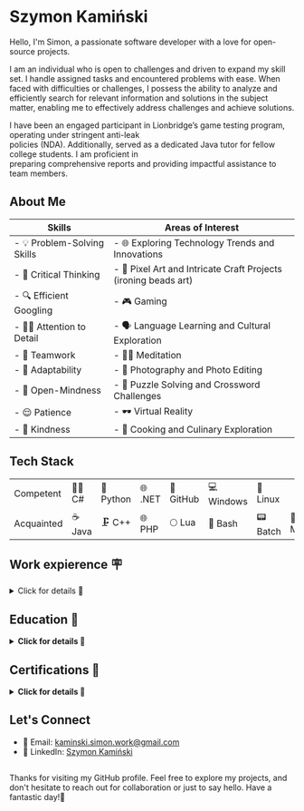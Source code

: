 
# Szymon Kamiński
<!-- Introduction -->
Hello, I'm Simon, a passionate software developer with a love for open-source projects.  

I am an individual who is open to challenges and driven to expand my skill set. I handle assigned tasks and encountered problems with ease. When faced with difficulties or challenges, I possess the ability to analyze and efficiently search for relevant information and solutions in the subject matter, enabling me to effectively address challenges and achieve solutions.

I have been an engaged participant in Lionbridge’s game testing program, operating under stringent anti-leak  
policies (NDA). Additionally, served as a dedicated Java tutor for fellow college students. I am proficient in  
preparing comprehensive reports and providing impactful assistance to team members.

<!-- About Me -->
## About Me

| Skills                                 | Areas of Interest                            |
|----------------------------------------|----------------------------------------------|
| - 💡 Problem-Solving Skills            | - 🌐 Exploring Technology Trends and Innovations |
| - 🤔 Critical Thinking                | - 🎨 Pixel Art and Intricate Craft Projects (ironing beads art) |
| - 🔍 Efficient Googling           | - 🎮 Gaming                                    |
| - 🕵️‍♂️ Attention to Detail        | - 🗣️ Language Learning and Cultural Exploration |
| - 👥 Teamwork                          | - 🧘‍♂️ Meditation                            |
| - 🌟 Adaptability                      |- 🌄 Photography and Photo Editing|
| - 🌈 Open-Mindness                   | - 🧩 Puzzle Solving and Crossword Challenges |
| - 😌 Patience                          |  - 🕶️ Virtual Reality                                            |
| - 💖 Kindness                          | - 🍳 Cooking and Culinary Exploration  |

<!-- My Tech Stack -->
## Tech Stack
|          |          |         |           |         |         |         |         |         |
|----------|----------|---------|-----------|---------|---------|---------|---------|---------|
| Competent| 👨‍💻 C#  | 🐍 Python | 🌐 .NET  | 🐙 GitHub | 💻 Windows | 🐧 Linux |
| Acquainted| ☕ Java   | 🗜️ C++   | 🌐 PHP  | 🌕 Lua    | 💬 Bash    | 📟 Batch  | 🐬 MySQL  | 🍃 MongoDB |



## Work expierence 🪧
<details>
<summary>
Click for details 📜
</summary>

#### #️⃣ 2KMM Sp. z o.o. - Katowice, Poland
 #### ➕ Application Developer, Freelance (Sept. 2022 - Nov. 2022)
- Developed a Vue.js v2 component according to provided guidelines and specifications, ensuring adherence to coding practices and the universal project structure within the company, supporting code consistency and maintainability.
- Technologies used: Vue.js v2, TypeScript, Axios, Vuex, SCSS, Vuetify, Git, Code-Review

#### #️⃣ 2KMM Sp. z o.o. - Katowice, Poland
#### ➕ Software Developer, Internship (Jul. 2021 - Sept. 2021)
- Developed data analysis software focused on examining and presenting differences within clinical trials' data through well-structured and formatted Excel output.
- Technologies used: C#, WPF .NET, EPPlus, File I/O, Text Parsing, Excel Manipulation, User Interface Design, Documentation (LaTeX), Code-Review

#### #️⃣ City Hall of Sosnowiec - Sosnowiec, Poland
#### ➕ IT Specialist, Apprenticeship (May 2017)

</details>

## Education 📖


<details>
<summary><strong>Click for details 📜</strong></summary>

#### #️⃣ Faculty of Science and Technology, the University of Silesia in Katowice
##### Expected graduation: Mar. 2024
- Degree: Bachelor of Engineering (B.Eng.) in Computer Science
- Specialization: IT Systems' Engineering
- 2018 - Present

#### #️⃣ Vocational Technical High School for Electronic and Information Technology
###### Zespół Szkół Elektronicznych i Informatycznych w Sosnowcu
- Program: Computer Science
- 2014 - 2018

<!-- Add more education entries if needed -->

</details>

## Certifications 📑

<details>
<summary><strong>Click for details 📜</strong></summary>

#### ➕ **Academic Certificate in English: Level C1**
  - *University of Silesia in Katowice – Foreign language teaching centre*
  - Jan. 2020

#### ➕ **TOEIC® Bridge**
  - *Listening and reading score: 176 of 180 total*
  - Sept. 2018

#### ➕ **Certificate of competence, an IT technician**
  - **Certified Competencies:**
    - E. 12. Assembly and operation of personal computers and external devices
    - E. 13. Designing of local computer networks and network administration
    - E. 14. Creation of web applications and databases and database administration
  - Sept. 2018

</details>

<!-- Let's Connect -->
## Let's Connect
- 📧 Email: kaminski.simon.work@gmail.com
- 💬 LinkedIn: [Szymon Kamiński](https://www.linkedin.com/in/szy-kaminski/)
<!-- 🗙  X/Twitter: [@Twitter](https://twitter.com/Twitter) -->

##  
<!-- Have a Nice Day -->
Thanks for visiting my GitHub profile. Feel free to explore my projects, and don't hesitate to reach out for collaboration or just to say hello. Have a fantastic day!🚀
